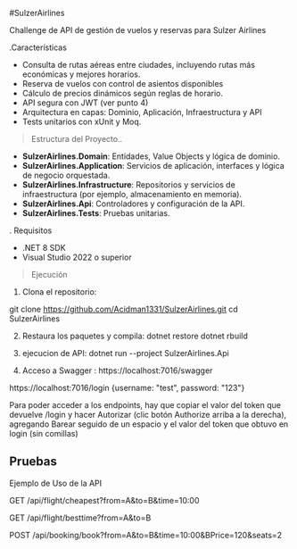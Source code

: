 #SulzerAirlines

Challenge de API de gestión de vuelos y reservas para Sulzer Airlines

.Características

- Consulta de rutas aéreas entre ciudades, incluyendo rutas más económicas y mejores horarios.
- Reserva de vuelos con control de asientos disponibles
- Cálculo de precios dinámicos según reglas de horario.
- API segura con JWT (ver punto 4)
- Arquitectura en capas: Dominio, Aplicación, Infraestructura y API
- Tests unitarios con xUnit y Moq.

> Estructura del Proyecto..

- **SulzerAirlines.Domain**: Entidades, Value Objects y lógica de dominio.
- **SulzerAirlines.Application**: Servicios de aplicación, interfaces y lógica de negocio orquestada.
- **SulzerAirlines.Infrastructure**: Repositorios y servicios de infraestructura (por ejemplo, almacenamiento en memoria).
- **SulzerAirlines.Api**: Controladores y configuración de la API.
- **SulzerAirlines.Tests**: Pruebas unitarias.

. Requisitos

- .NET 8 SDK
- Visual Studio 2022 o superior

> Ejecución

1. Clona el repositorio:

git clone https://github.com/Acidman1331/SulzerAirlines.git cd SulzerAirlines

2. Restaura los paquetes y compila: dotnet restore dotnet rbuild

3. ejecucion de  API: dotnet run --project SulzerAirlines.Api

4. Acceso a  Swagger : https://localhost:7016/swagger 

https://localhost:7016/login
{username: "test", password: "123"}

Para poder acceder a los endpoints, hay que copiar el valor del token que devuelve /login 
y hacer Autorizar (clic botón Authorize arriba a la derecha), agregando Barear seguido de un espacio y el valor del token que obtuvo en login (sin comillas)

## Pruebas

 Ejemplo de Uso de la API

GET /api/flight/cheapest?from=A&to=B&time=10:00

GET /api/flight/besttime?from=A&to=B

POST /api/booking/book?from=A&to=B&time=10:00&BPrice=120&seats=2
